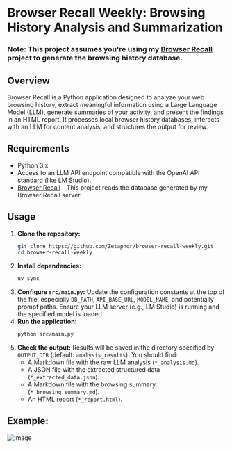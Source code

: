# Browser Recall Weekly: Browsing History Analysis and Summarization

### Note: This project assumes you're using my [Browser Recall](https://github.com/Zetaphor/browser-recall) project to generate the browsing history database.

## Overview

Browser Recall is a Python application designed to analyze your web browsing history, extract meaningful information using a Large Language Model (LLM), generate summaries of your activity, and present the findings in an HTML report. It processes local browser history databases, interacts with an LLM for content analysis, and structures the output for review.

## Requirements

*   Python 3.x
*   Access to an LLM API endpoint compatible with the OpenAI API standard (like LM Studio).
*   [Browser Recall](https://github.com/Zetaphor/browser-recall) - This project reads the database generated by my Browser Recall server.

## Usage

1.  **Clone the repository:**
    ```bash
    git clone https://github.com/Zetaphor/browser-recall-weekly.git
    cd browser-recall-weekly
    ```
2.  **Install dependencies:**
    ```bash
    uv sync
    ```
3.  **Configure `src/main.py`:** Update the configuration constants at the top of the file, especially `DB_PATH`, `API_BASE_URL`, `MODEL_NAME`, and potentially prompt paths. Ensure your LLM server (e.g., LM Studio) is running and the specified model is loaded.
4.  **Run the application:**
    ```bash
    python src/main.py
    ```
5.  **Check the output:** Results will be saved in the directory specified by `OUTPUT_DIR` (default: `analysis_results`). You should find:
    *   A Markdown file with the raw LLM analysis (`*_analysis.md`).
    *   A JSON file with the extracted structured data (`*_extracted_data.json`).
    *   A Markdown file with the browsing summary (`*_browsing_summary.md`).
    *   An HTML report (`*_report.html`).


## Example:

![image](https://github.com/user-attachments/assets/31318833-826e-4987-8693-0f59571daab3)
